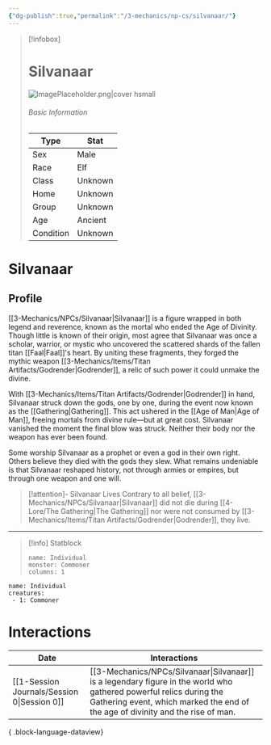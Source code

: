 ```yaml
---
{"dg-publish":true,"permalink":"/3-mechanics/np-cs/silvanaar/"}
---
```


> [!infobox]
> # Silvanaar
> ![ImagePlaceholder.png|cover hsmall](/img/user/z_Assets/Placeholder%20Images/ImagePlaceholder.png)
> ###### Basic Information
> Type |  Stat |
> ---|---|
> Sex | Male |
> Race | Elf |
> Class | Unknown  |
> Home | Unknown  |
> Group | Unknown |
> Age | Ancient|
> Condition | Unknown |


# Silvanaar
## Profile

[[3-Mechanics/NPCs/Silvanaar\|Silvanaar]] is a figure wrapped in both legend and reverence, known as the mortal who ended the Age of Divinity. Though little is known of their origin, most agree that Silvanaar was once a scholar, warrior, or mystic who uncovered the scattered shards of the fallen titan [[Faal\|Faal]]'s heart. By uniting these fragments, they forged the mythic weapon [[3-Mechanics/Items/Titan Artifacts/Godrender\|Godrender]], a relic of such power it could unmake the divine.

With [[3-Mechanics/Items/Titan Artifacts/Godrender\|Godrender]] in hand, Silvanaar struck down the gods, one by one, during the event now known as the [[Gathering\|Gathering]]. This act ushered in the [[Age of Man\|Age of Man]], freeing mortals from divine rule—but at great cost. Silvanaar vanished the moment the final blow was struck. Neither their body nor the weapon has ever been found.

Some worship Silvanaar as a prophet or even a god in their own right. Others believe they died with the gods they slew. What remains undeniable is that Silvanaar reshaped history, not through armies or empires, but through one weapon and one will.

> [!attention]- Silvanaar Lives
> Contrary to all belief, [[3-Mechanics/NPCs/Silvanaar\|Silvanaar]] did not die during [[4-Lore/The Gathering\|The Gathering]] nor were not consumed by [[3-Mechanics/Items/Titan Artifacts/Godrender\|Godrender]], they live.

---

> [!info] Statblock
> ```statblock
> name: Individual
> monster: Commoner
> columns: 1
> ```

```encounter-table
name: Individual
creatures:
 - 1: Commoner
```
# Interactions
| Date                                           | Interactions                                                                                                                                                               |
| ---------------------------------------------- | -------------------------------------------------------------------------------------------------------------------------------------------------------------------------- |
| [[1-Session Journals/Session 0\|Session 0]] | [[3-Mechanics/NPCs/Silvanaar\|Silvanaar]] is a legendary figure in the world who gathered powerful relics during the Gathering event, which marked the end of the age of divinity and the rise of man. |

{ .block-language-dataview}